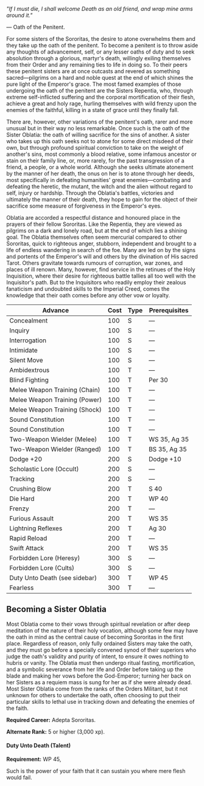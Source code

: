 *"If I must die, I shall welcome Death as an old friend, and wrap mine arms around it."*

— Oath of the Penitent.

For some sisters of the Sororitas, the desire to atone overwhelms them and they take up the oath of the penitent. To become a penitent is to throw aside any thoughts of advancement, self, or any lesser oaths of duty and to seek absolution through a glorious, martyr's death, willingly exiling themselves from their Order and any remaining ties to life in doing so. To their peers these penitent sisters are at once outcasts and revered as something sacred—pilgrims on a hard and noble quest at the end of which shines the pure light of the Emperor's grace. The most famed examples of those undergoing the oath of the penitent are the Sisters Repentia, who, through extreme self-inflicted suffering and the corporal mortification of their flesh, achieve a great and holy rage, hurling themselves with wild frenzy upon the enemies of the faithful, killing in a state of grace until they finally fall.

There are, however, other variations of the penitent's oath, rarer and more unusual but in their way no less remarkable. Once such is the oath of the Sister Oblatia: the oath of willing sacrifice for the sins of another. A sister who takes up this oath seeks not to atone for some direct misdeed of their own, but through profound spiritual conviction to take on the weight of another's sins, most commonly a blood relative, some infamous ancestor or stain on their family line, or, more rarely, for the past transgression of a friend, a people, or a whole world. Although she seeks ultimate atonement by the manner of her death, the onus on her is to atone through her deeds, most specifically in defeating humanities' great enemies—combating and defeating the heretic, the mutant, the witch and the alien without regard to self, injury or hardship. Through the Oblatia's battles, victories and ultimately the manner of their death, they hope to gain for the object of their sacrifice some measure of forgiveness in the Emperor's eyes.

Oblatia are accorded a respectful distance and honoured place in the prayers of their fellow Sororitas. Like the Repentia, they are viewed as pilgrims on a dark and lonely road, but at the end of which lies a shining goal. The Oblatia themselves often seem mercurial compared to other Sororitas, quick to righteous anger, stubborn, independent and brought to a life of endless wandering in search of the foe. Many are led on by the signs and portents of the Emperor's will and others by the divination of His sacred Tarot. Others gravitate towards rumours of corruption, war zones, and places of ill renown. Many, however, find service in the retinues of the Holy Inquisition, where their desire for righteous battle tallies all too well with the Inquisitor's path. But to the Inquisitors who readily employ their zealous fanaticism and undoubted skills to the Imperial Creed, comes the knowledge that their oath comes before any other vow or loyalty.

| Advance                       | Cost | Type | Prerequisites |
|-------------------------------|------|------|---------------|
| Concealment                   | 100  | S    | —             |
| Inquiry                       | 100  | S    | —             |
| Interrogation                 | 100  | S    | —             |
| Intimidate                    | 100  | S    | —             |
| Silent Move                   | 100  | S    | —             |
| Ambidextrous                  | 100  | T    | —             |
| Blind Fighting                | 100  | T    | Per 30        |
| Melee Weapon Training (Chain) | 100  | T    | —             |
| Melee Weapon Training (Power) | 100  | T    | —             |
| Melee Weapon Training (Shock) | 100  | T    | —             |
| Sound Constitution            | 100  | T    | —             |
| Sound Constitution            | 100  | T    | —             |
| Two-Weapon Wielder (Melee)    | 100  | T    | WS 35, Ag 35  |
| Two-Weapon Wielder (Ranged)   | 100  | T    | BS 35, Ag 35  |
| Dodge +20                     | 200  | S    | Dodge +10     |
| Scholastic Lore (Occult)      | 200  | S    | —             |
| Tracking                      | 200  | S    | —             |
| Crushing Blow                 | 200  | T    | S 40          |
| Die Hard                      | 200  | T    | WP 40         |
| Frenzy                        | 200  | T    | —             |
| Furious Assault               | 200  | T    | WS 35         |
| Lightning Reflexes            | 200  | T    | Ag 30         |
| Rapid Reload                  | 200  | T    | —             |
| Swift Attack                  | 200  | T    | WS 35         |
| Forbidden Lore (Heresy)       | 300  | S    | —             |
| Forbidden Lore (Cults)        | 300  | S    | —             |
| Duty Unto Death (see sidebar) | 300  | T    | WP 45         |
| Fearless                      | 300  | T    | —             |

## **Becoming a Sister Oblatia**

Most Oblatia come to their vows through spiritual revelation or after deep meditation of the nature of their holy vocation, although some few may have the oath in mind as the central cause of becoming Sororitas in the first place. Regardless of reason, only fully ordained Sisters may take the oath, and they must go before a specially convened synod of their superiors who judge the oath's validity and purity of intent, to ensure it owes nothing to hubris or vanity. The Oblatia must then undergo ritual fasting, mortification, and a symbolic severance from her life and Order before taking up the blade and making her vows before the God-Emperor; turning her back on her Sisters as a requiem mass is sung for her as if she were already dead. Most Sister Oblatia come from the ranks of the Orders Militant, but it not unknown for others to undertake the oath, often choosing to put their particular skills to lethal use in tracking down and defeating the enemies of the faith.

**Required Career:** Adepta Sororitas.

**Alternate Rank:** 5 or higher (3,000 xp).

#### **Duty Unto Death (Talent)**

**Requirement:** WP 45,

Such is the power of your faith that it can sustain you where mere flesh would fail. 
